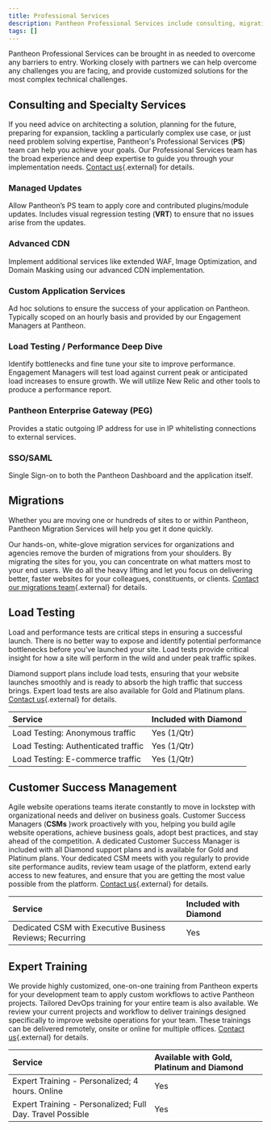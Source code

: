 ```yaml
---
title: Professional Services
description: Pantheon Professional Services include consulting, migrations, load testing, training, and dedicated Customer Success Managers.
tags: []
---
```


Pantheon Professional Services can be brought in as needed to overcome any barriers to entry. Working closely with partners we can help overcome any challenges you are facing, and provide customized solutions for the most complex technical challenges.

## Consulting and Specialty Services
If you need advice on architecting a solution, planning for the future, preparing for expansion, tackling a particularly complex use case, or just need problem solving expertise, Pantheon's Professional Services (**PS**) team can help you achieve your goals. Our Professional Services team has the broad experience and deep expertise to guide you through your implementation needs. [Contact us](https://pantheon.io/contact-us){.external} for details.

### Managed Updates
Allow Pantheon’s PS team to apply core and contributed plugins/module updates. Includes visual regression testing (**VRT**) to ensure that no issues arise from the updates.

### Advanced CDN
Implement additional services like extended WAF, Image Optimization, and Domain Masking using our advanced CDN implementation.

### Custom Application Services
Ad hoc solutions to ensure the success of your application on Pantheon. Typically scoped on an hourly basis and provided by our Engagement Managers at Pantheon.

### Load Testing / Performance Deep Dive
Identify bottlenecks and fine tune your site to improve performance. Engagement Managers will test load against current peak or anticipated load increases to ensure growth. We will utilize New Relic and other tools to produce a performance report.

### Pantheon Enterprise Gateway (PEG)
Provides a static outgoing IP address for use in IP whitelisting connections to external services.

### SSO/SAML
Single Sign-on to both the Pantheon Dashboard and the application itself.

## Migrations
Whether you are moving one or hundreds of sites to or within Pantheon, Pantheon Migration Services will help you get it done quickly.

Our hands-on, white-glove migration services for organizations and agencies remove the burden of migrations from your shoulders. By migrating the sites for you, you can concentrate on what matters most to your end users. We do all the heavy lifting and let you focus on delivering better, faster websites for your colleagues, constituents, or clients. [Contact our migrations team](https://pantheon.io/migrations){.external} for details.

## Load Testing
Load and performance tests are critical steps in ensuring a successful launch. There is no better way to expose and identify potential performance bottlenecks before you’ve launched your site. Load tests provide critical insight for how a site will perform in the wild and under peak traffic spikes.

Diamond support plans include load tests, ensuring that your website launches smoothly and is ready to absorb the high traffic that success brings. Expert load tests are also available for Gold and Platinum plans. [Contact us](https://pantheon.io/contact-us){.external} for details.

| Service                         | Included with Diamond <a rel="popover" data-proofer-ignore data-toggle="tooltip" data-html="true" data-title="Availabile for Gold, Platinum and Diamond" data-content="Limited inclusion with Diamond"><em class="fa fa-info-circle"></em></a> |
|:----------------------------------- |:------------------------ |
| Load Testing: Anonymous traffic     | Yes (1/Qtr)              |
| Load Testing: Authenticated traffic | Yes (1/Qtr)              |
| Load Testing: E-commerce traffic    | Yes (1/Qtr)              |

## Customer Success Management
Agile website operations teams iterate constantly to move in lockstep with organizational needs and deliver on business goals. Customer Success Managers (**CSMs** )work proactively with you, helping you build agile website operations, achieve business goals, adopt best practices, and stay ahead of the competition. A dedicated Customer Success Manager is included with all Diamond support plans and is available for Gold and Platinum plans. Your dedicated CSM meets with you regularly to provide site performance audits, review team usage of the platform, extend early access to new features, and ensure that you are getting the most value possible from the platform. [Contact us](https://pantheon.io/contact-us){.external} for details.

| Service                                                  | Included with Diamond |
|:-------------------------------------------------------- |:--------------------- |
| Dedicated CSM with Executive Business Reviews; Recurring | Yes                   |

## Expert Training
We provide highly customized, one-on-one training from Pantheon experts for your development team to apply custom workflows to active Pantheon projects. Tailored DevOps training for your entire team is also available. We review your current projects and workflow to deliver trainings designed specifically to improve website operations for your team. These trainings can be delivered remotely, onsite or online for multiple offices. [Contact us](https://pantheon.io/agencies/learn-pantheon){.external} for details.

| Service                                                   | Available with Gold, Platinum and Diamond |
|:--------------------------------------------------------- |:----------------------------------------- |
| Expert Training - Personalized; 4 hours. Online           | Yes                                       |
| Expert Training - Personalized; Full Day. Travel Possible | Yes                                       |

